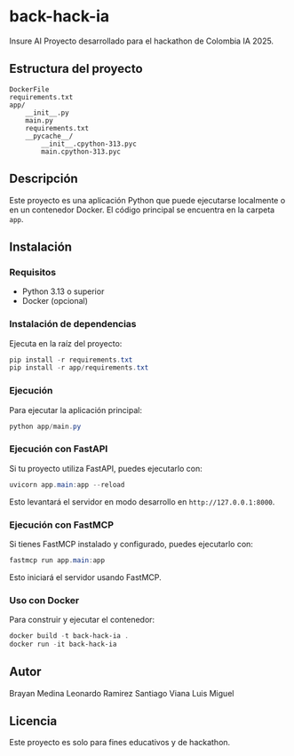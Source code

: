 # back-hack-ia

Insure AI Proyecto desarrollado para el hackathon de Colombia IA 2025.

## Estructura del proyecto

```
DockerFile
requirements.txt
app/
    __init__.py
    main.py
    requirements.txt
    __pycache__/
        __init__.cpython-313.pyc
        main.cpython-313.pyc
```

## Descripción
Este proyecto es una aplicación Python que puede ejecutarse localmente o en un contenedor Docker. El código principal se encuentra en la carpeta `app`.

## Instalación

### Requisitos
- Python 3.13 o superior
- Docker (opcional)

### Instalación de dependencias

Ejecuta en la raíz del proyecto:
```powershell
pip install -r requirements.txt
pip install -r app/requirements.txt
```

### Ejecución

Para ejecutar la aplicación principal:
```powershell
python app/main.py
```

### Ejecución con FastAPI

Si tu proyecto utiliza FastAPI, puedes ejecutarlo con:
```powershell
uvicorn app.main:app --reload
```
Esto levantará el servidor en modo desarrollo en `http://127.0.0.1:8000`.

### Ejecución con FastMCP

Si tienes FastMCP instalado y configurado, puedes ejecutarlo con:
```powershell
fastmcp run app.main:app
```
Esto iniciará el servidor usando FastMCP.

### Uso con Docker

Para construir y ejecutar el contenedor:
```powershell
docker build -t back-hack-ia .
docker run -it back-hack-ia
```

## Autor
Brayan Medina
Leonardo Ramirez
Santiago Viana
Luis Miguel

## Licencia
Este proyecto es solo para fines educativos y de hackathon.

